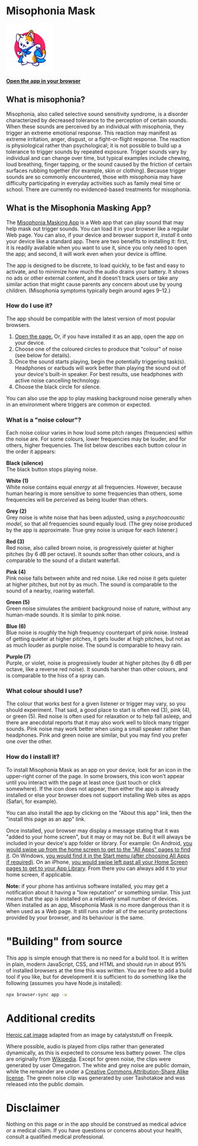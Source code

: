 # Misophonia Mask

<img src="app/icon.svg" width="128" alt="Icon for the masking app: a cartoon cat in a cape stands on its hind legs and strikes a heroic pose" />

**[Open the app in your browser](https://cgjennings.ca/live/misophonia-mask/)**

## What is misophonia?
Misophonia, also called selective sound sensitivity syndrome, is a disorder characterized by decreased tolerance to the perception of certain sounds.
When these sounds are perceived by an individual with misophonia, they trigger an extreme emotional response.
This reaction may manifest as extreme irritation, anger, disgust, or a fight-or-flight response.
The reaction is physiological rather than psychological; it is not possible to build up a tolerance to trigger sounds by repeated exposure.
Trigger sounds vary by individual and can change over time, but typical examples include chewing, loud breathing, finger tapping, or the sound caused by the friction of certain surfaces rubbing together (for example, skin or clothing).
Because trigger sounds are so commonly encountered, those with misophonia may have difficulty participating in everyday activities such as family meal time or school.
There are currently no evidenced-based treatments for misophonia.

## What is the Misophonia Masking App?
The [Misophonia Masking App](https://cgjennings.ca/live/misophonia-mask/) is a Web app that can play sound that may help mask out trigger sounds.
You can load it in your browser like a regular Web page.
You can also, if your device and browser support it, *install* it onto your device like a standard app.
There are two benefits to installing it: first, it is readily available when you want to use it, since you only need to open the app; and second, it will work even when your device is offline.

The app is designed to be discrete, to load quickly, to be fast and easy to activate, and to minimize how much the audio drains your battery. It shows no ads or other external content, and it doesn't track users or take any similar action that might cause parents any concern about use by young children. (Misophonia symptoms typically begin around ages 9&ndash;12.)

### How do I use it?

The app should be compatible with the latest version of most popular browsers.

1. [Open the page.](https://cgjennings.ca/live/misophonia-mask/) Or, if you have installed it as an app, open the app on your device.
2. Choose one of the coloured circles to produce that "colour" of noise (see below for details).
3. Once the sound starts playing, begin the potentially triggering task(s). Headphones or earbuds will work better than playing the sound out of your device's built-in speaker. For best results, use headphones with active noise cancelling technology.
4. Choose the black circle for silence.

You can also use the app to play masking background noise generally when in an environment where triggers are common or expected.

### What is a "noise colour"?

Each noise colour varies in how loud some pitch ranges (frequencies) within the noise are. For some colours, lower frequencies may be louder, and for others, higher frequencies. The list below describes each button colour in the order it appears:

**Black (silence)**  
The black button stops playing noise.

**White (1)**  
White noise contains equal *energy* at all frequencies. However, because human hearing is more sensitive to some frequencies than others, some frequencies will be *perceived* as being louder than others.

**Grey (2)**  
Grey noise is white noise that has been adjusted, using a *psychoacoustic model*, so that all frequencies sound equally loud. (The grey noise produced by the app is approximate. True grey noise is unique for each listener.)

**Red (3)**  
Red noise, also called brown noise, is progressively quieter at higher pitches (by 6&nbsp;dB per octave). It sounds softer than other colours, and is comparable to the sound of a distant waterfall.

**Pink (4)**  
Pink noise falls between white and red noise. Like red noise it gets quieter at higher pitches, but not by as much. The sound is comparable to the sound of a nearby, roaring waterfall.

**Green (5)**  
Green noise simulates the ambient background noise of nature, without any human-made sounds. It is similar to pink noise.

**Blue (6)**  
Blue noise is roughly the high frequency counterpart of pink noise. Instead of getting quieter at higher pitches, it gets louder at high pitches, but not as as much louder as purple noise. The sound is comparable to heavy rain.

**Purple (7)**  
Purple, or violet, noise is progressively louder at higher pitches (by 6&nbsp;dB per octave, like a reverse red noise). It sounds harsher than other colours, and is comparable to the hiss of a spray can.

### What colour should I use?
The colour that works best for a given listener or trigger may vary, so you should experiment. That said, a good place to start is often red (3), pink (4), or green (5). Red noise is often used for relaxation or to help fall asleep, and there are anecdotal reports that it may also work well to block many trigger sounds. Pink noise may work better when using a small speaker rather than headphones. Pink and green noise are similar, but you may find you prefer one over the other.

### How do I install it?
To install Misophonia Mask as an app on your device, look for an icon in the upper-right corner of the page. In some browsers, this icon won't appear until you interact with the page at least once (just touch or click somewhere).
If the icon does not appear, then either the app is already installed or else your browser does not support installing Web sites as apps (Safari, for example).

You can also install the app by clicking on the "About this app" link, then the "install this page as an app" link.

Once installed, your browser may display a message stating that it was "added to your home screen", but it may or may not be. But it will always be included in your device's app folder or library. For example: On Android, [you would swipe up from the home screen to get to the "All Apps" pages to find it](https://support.google.com/android/answer/9079646). On Windows, [you would find it in the Start menu (after choosing All Apps if required)](https://support.microsoft.com/en-us/windows/see-all-your-apps-in-windows-fde6f576-0fc0-0813-6b0d-d3ec1d244c50). On an iPhone, [you would swipe left past all your Home Screen pages to get to your App Library](https://support.apple.com/en-ca/guide/iphone/iph87abad19a/ios). From there you can always add it to your home screen, if applicable.

**Note:** if your phone has antivirus software installed, you may get a notification about it having a "low reputation" or something similar.
This just means that the app is installed on a relatively small number of devices.
When installed as an app, Misophonia Mask is no more dangerous than it is when used as a Web page.
It still runs under all of the security protections provided by your browser, and its behaviour is the same.

# "Building" from source
This app is simple enough that there is no need for a build tool.
It is written in plain, modern JavaScript, CSS, and HTML and should run in about 95% of installed browsers at the time this was written.
You are free to add a build tool if you like, but for development it is sufficient to do something like the following (assumes you have Node.js installed):

```bash
npx browser-sync app -w
```



# Additional credits
[Heroic cat image](https://www.freepik.com/free-vector/cute-cat-super-hero-cartoon-icon-illustration-animal-hero-icon-concept-isolated-flat-cartoon-style_13874643.htm)
adapted from an image by catalyststuff on Freepik.

Where possible, audio is played from clips rather than generated dynamically, as this is expected to consume less battery power.
The clips are originally from [Wikipedia](https://en.wikipedia.org/wiki/Colors_of_noise).
Except for green noise, the clips were generated by user Omegatron.
The white and grey noise are public domain, while the remainder are under a
[Creative Commons Attribution-Share Alike license](https://creativecommons.org/licenses/by-sa/3.0/deed.en).
The green noise clip was generated by user Tashotakoe and was released into the public domain.

# Disclaimer
Nothing on this page or in the app should be construed as medical advice or a medical claim.
If you have questions or concerns about your health, consult a qualified medical professional.